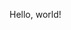Hello, world!
<!--
# 👋🏼Nice to meet you!
<div align=right>
<a href="https://hits.seeyoufarm.com"><img src="https://hits.seeyoufarm.com/api/count/incr/badge.svg?url=https%3A%2F%2Fgithub.com%2FJinwangMok&count_bg=%2379C83D&title_bg=%23555555&icon=&icon_color=%23E7E7E7&title=hits&edge_flat=false"/></a>
</div>

Updating...👨🏻‍💻


### `🚀I am`
>🇰🇷**JinwangMok**
>- 🏛 in the 8th semester(undergraduated)
>- ⚙️ majoring in Artificial Intelligence
>- 🔎 undergraudate Researcher
>- 🤖 interested in Virtual Assistant, HCI, Multimodal Learning, Efficient ML, Generative Model, 3D Vision, NLP/NLI, HCI. etc.
>- 😎 MBIT: ENTJ
-->
<!--
### `📘Learning`
>- 🗣 C, <C++>, Java, Javascript, SQL, \<Python\>, Rust, LabVIEW
>- 🧱 Node.js, ReactJS, {Flask}, \<Pandas\>, \<Numpy\>, \<Matplotlib\>, \<Scikit-learn\>, \<OpenCV\>, \<Tensorflow\>, \<Pytorch\>, \<Huggingface\>, wandb
>
> {} : not yet
> 
> \<\> : mainly using


### `🚀Projects`
>- 🌱 
-->
<!--
### `📱Contact`
>- 📧[e-mail](jinwangmok@gmail.com "wlsdhkd8040@gmail.com")
>- ❤️[Instagram](https://www.instagram.com/jinwang_mok/ "@jinwang_mok")
-->
<!--
>- 🔖[Linkedin](https://www.linkedin.com/in/jinwangMok1997 "@Jinwang Mok")
>- 🖋[Blog](https://www.jinwangmok.com "www.jinwangmok.com")
-->
<!--
[![Anurag's GitHub stats](https://github-readme-stats.vercel.app/api?username=JinwangMok)](https://github.com/JinwangMok/github-readme-stats)
-->
